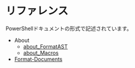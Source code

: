 # リファレンス

PowerShellドキュメントの形式で記述されています。

* About
    * [about_FormatAST](about_FormatAST.ja.md)
    * [about_Macros](about_Macros.ja.md)
* [Format-Documents](Format-Documents.ja.md)
